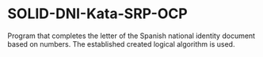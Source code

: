# SOLID-DNI-Kata-SRP-OCP
Program that completes the letter of the Spanish national identity document based on numbers. The established created logical algorithm is used.
